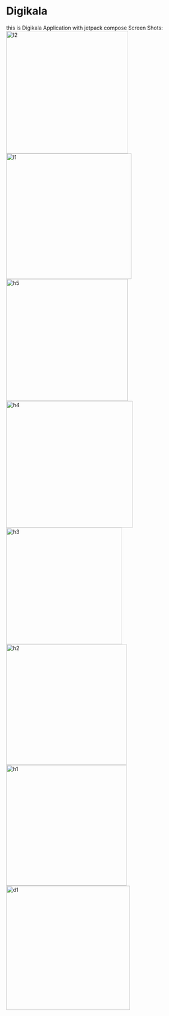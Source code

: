 # Digikala
this is Digikala Application with jetpack compose
Screen Shots:
<img width="325" alt="l2" src="https://github.com/TheHamed8/Digikala/assets/96427408/1d540059-eec2-430b-9fbc-e39201a09c9f">
<img width="334" alt="l1" src="https://github.com/TheHamed8/Digikala/assets/96427408/3a17c17e-66e5-428b-a5e8-8409806acaa6">
<img width="324" alt="h5" src="https://github.com/TheHamed8/Digikala/assets/96427408/70ba465a-47f5-4fce-ae11-11cc5798f164">
<img width="337" alt="h4" src="https://github.com/TheHamed8/Digikala/assets/96427408/cf050db1-1dfc-4757-87fd-c30fe5229198">
<img width="309" alt="h3" src="https://github.com/TheHamed8/Digikala/assets/96427408/a13cddf3-dc84-41d3-baf3-ecbddb62df0d">
<img width="321" alt="h2" src="https://github.com/TheHamed8/Digikala/assets/96427408/bbc39e6b-57af-4d3a-9902-d56809c2da91">
<img width="321" alt="h1" src="https://github.com/TheHamed8/Digikala/assets/96427408/5b8c0f2c-389d-4851-b0d2-0c6b1f56df58">
<img width="330" alt="d1" src="https://github.com/TheHamed8/Digikala/assets/96427408/d6af119c-a4f2-44a6-8e00-fa88563afaec">

